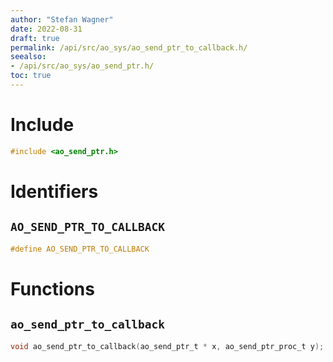 ```yaml
---
author: "Stefan Wagner"
date: 2022-08-31
draft: true
permalink: /api/src/ao_sys/ao_send_ptr_to_callback.h/
seealso:
- /api/src/ao_sys/ao_send_ptr.h/
toc: true
---
```


# Include

```c
#include <ao_send_ptr.h>
```

# Identifiers

## `AO_SEND_PTR_TO_CALLBACK`

```c
#define AO_SEND_PTR_TO_CALLBACK
```

# Functions

## `ao_send_ptr_to_callback`

```c
void ao_send_ptr_to_callback(ao_send_ptr_t * x, ao_send_ptr_proc_t y);
```
